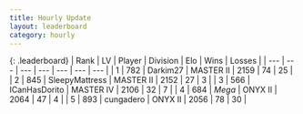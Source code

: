 ```yaml
---
title: Hourly Update
layout: leaderboard
category: hourly
---
```


{: .leaderboard}
| Rank | LV | Player | Division | Elo | Wins | Losses |
| --- | --- | --- | --- | --- | --- | --- |
| <span data-change="0">1</span> | 782 | <span title="ID: 694036">Darkim27</span> | MASTER II | <span data-change="-1">2159</span> | <span data-change="2">74</span> | <span data-change="1">25</span> |
| <span data-change="0">2</span> | 845 | <span title="ID: 153129">SleepyMattress</span> | MASTER II | <span data-change="0">2152</span> | <span data-change="0">27</span> | <span data-change="0">3</span> |
| <span data-change="0">3</span> | 566 | <span title="ID: 415713">ICanHasDorito</span> | MASTER IV | <span data-change="-6">2106</span> | <span data-change="1">32</span> | <span data-change="1">7</span> |
| <span data-change="0">4</span> | 684 | <span title="ID: 651782">_Mega_</span> | ONYX II | <span data-change="0">2064</span> | <span data-change="0">47</span> | <span data-change="0">4</span> |
| <span data-change="0">5</span> | 893 | <span title="ID: 54134">cungadero</span> | ONYX II | <span data-change="0">2056</span> | <span data-change="0">78</span> | <span data-change="0">30</span> |